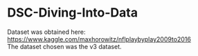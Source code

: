 # DSC-Diving-Into-Data
Dataset was obtained here: https://www.kaggle.com/maxhorowitz/nflplaybyplay2009to2016 </br>
The dataset chosen was the v3 dataset.
